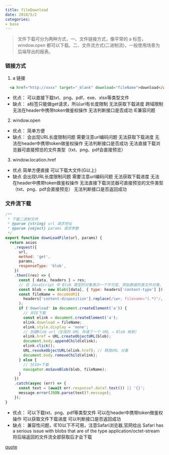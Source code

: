 ```yaml
---
title: fileDownload
date: 2018/5/2
categories:
- base
---
```

> 文件下载可分为两种方式，一、文件链接方式，像平常的 a 标签，window.open 都可以下载。二、文件流方式(二进制流)，一般使用场景为后端导出的报表。

### 链接方式
1. a 链接
```html
  <a href="http://xxxx" target="_blank" download="fileName">download</a>
```
+ 优点：
  可以直接下载txt、png、pdf、exe、xlsx等类型文件
+ 缺点：
  a标签只能做get请求，所以url有长度限制
  无法获取下载进度
  跨域限制
  无法在header中携带token做鉴权操作
  无法判断接口是否成功
  IE兼容问题
2. window.open
+ 优点：
  简单方便
+ 缺点：
  会出现URL长度限制问题
  需要注意url编码问题
  无法获取下载进度
  无法在header中携带token做鉴权操作
  无法判断接口是否成功
  无法直接下载浏览器可直接预览的文件类型（txt、png、pdf会直接预览）
3. window.location.href
+ 优点
  简单方便直接
  可以下载大文件(G以上)
+ 缺点
  会出现URL长度限制问题
  需要注意url编码问题
  无法获取下载进度
  无法在header中携带token做鉴权操作
  无法直接下载浏览器可直接预览的文件类型（txt、png、pdf会直接预览）
  无法判断接口是否返回成功



### 文件流下载
```js
/**
 * 下载二进制文件
 * @param {string} url 请求地址
 * @param {object} params 请求参数
 */
export function downLoadFile(url, params) {
  return axios
    .request({
      url,
      method: 'get',
      params,
      responseType: 'blob',
    })
    .then((res) => {
      const { data, headers } = res;
      // 在 JavaScript 中 Blob 类型的对象表示一个不可变、原始数据的类文件对象。 它的数据可以按文本或二进制的格式进行读取，也可以转换成 ReadableStream 用于数据操作。
      const blob = new Blob([data], { type: headers['content-type'] });
      const fileName = decodeURI(
        headers['content-disposition'].replace(/\w+; filename="(.*)"/, '$1')
      );
      if ('download' in document.createElement('a')) {
        // 非IE下载
        const elink = document.createElement('a');
        elink.download = fileName;
        elink.style.display = 'none';
        // 创建blob url（生成的 URL 存储了一个 URL → Blob 映射）
        elink.href = URL.createObjectURL(blob);
        document.body.appendChild(elink);
        elink.click();
        URL.revokeObjectURL(elink.href); // 释放URL 对象
        document.body.removeChild(elink);
      } else {
        // IE10+下载
        navigator.msSaveBlob(blob, fileName);
      }
    })
    .catch(async (err) => {
      const text = (await err.response?.data?.text()) || '{}';
      message.error(JSON.parse(text)?.message);
    });
}
```
+ 优点：
  可以下载txt、png、pdf等类型文件
  可以在header中携带token做鉴权操作
  可以获取文件下载进度
  可以判断接口是否返回成功
+ 缺点：
  兼容性问题，IE10以下不可用，注意Safari浏览器,官网给出 Safari has a serious issue with blobs that are of the type application/octet-stream 将后端返回的文件流全部获取后才会下载

[quote](https://blog.csdn.net/kaiup/article/details/124771466)